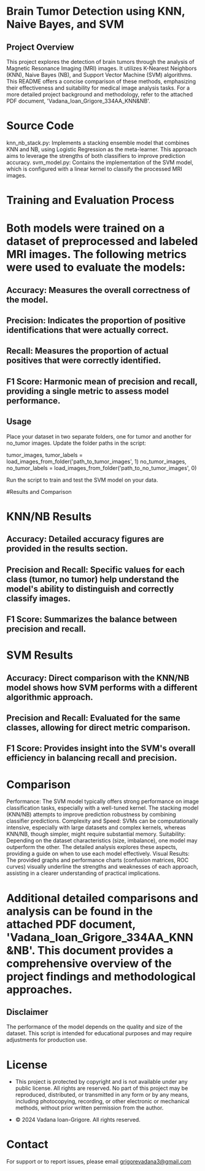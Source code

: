 # Brain Tumor Detection using KNN, Naive Bayes, and SVM

## Project Overview

This project explores the detection of brain tumors through the analysis of Magnetic Resonance Imaging (MRI) images. It utilizes K-Nearest Neighbors (KNN), Naive Bayes (NB), and Support Vector Machine (SVM) algorithms. This README offers a concise comparison of these methods, emphasizing their effectiveness and suitability for medical image analysis tasks. For a more detailed project background and methodology, refer to the attached PDF document, 'Vadana_Ioan_Grigore_334AA_KNN&NB'.

# Source Code
knn_nb_stack.py: Implements a stacking ensemble model that combines KNN and NB, using Logistic Regression as the meta-learner. This approach aims to leverage the strengths of both classifiers to improve prediction accuracy.
svm_model.py: Contains the implementation of the SVM model, which is configured with a linear kernel to classify the processed MRI images.

# Training and Evaluation Process
# Both models were trained on a dataset of preprocessed and labeled MRI images. The following metrics were used to evaluate the models:

## Accuracy: Measures the overall correctness of the model.
## Precision: Indicates the proportion of positive identifications that were actually correct.
## Recall: Measures the proportion of actual positives that were correctly identified.
## F1 Score: Harmonic mean of precision and recall, providing a single metric to assess model performance.

## Usage

Place your dataset in two separate folders, one for tumor and another for no_tumor images.
Update the folder paths in the script:

tumor_images, tumor_labels = load_images_from_folder('path_to_tumor_images', 1)
no_tumor_images, no_tumor_labels = load_images_from_folder('path_to_no_tumor_images', 0)

Run the script to train and test the SVM model on your data.

#Results and Comparison

# KNN/NB Results
## Accuracy: Detailed accuracy figures are provided in the results section.
## Precision and Recall: Specific values for each class (tumor, no tumor) help understand the model's ability to distinguish and correctly classify images.
## F1 Score: Summarizes the balance between precision and recall.

# SVM Results
## Accuracy: Direct comparison with the KNN/NB model shows how SVM performs with a different algorithmic approach.
## Precision and Recall: Evaluated for the same classes, allowing for direct metric comparison.
## F1 Score: Provides insight into the SVM's overall efficiency in balancing recall and precision.

# Comparison
Performance: The SVM model typically offers strong performance on image classification tasks, especially with a well-tuned kernel. The stacking model (KNN/NB) attempts to improve prediction robustness by combining classifier predictions.
Complexity and Speed: SVMs can be computationally intensive, especially with large datasets and complex kernels, whereas KNN/NB, though simpler, might require substantial memory.
Suitability: Depending on the dataset characteristics (size, imbalance), one model may outperform the other. The detailed analysis explores these aspects, providing a guide on when to use each model effectively.
Visual Results: The provided graphs and performance charts (confusion matrices, ROC curves) visually underline the strengths and weaknesses of each approach, assisting in a clearer understanding of practical implications.

# Additional detailed comparisons and analysis can be found in the attached PDF document, 'Vadana_Ioan_Grigore_334AA_KNN&NB'. This document provides a comprehensive overview of the project findings and methodological approaches.

## Disclaimer
The performance of the model depends on the quality and size of the dataset. This script is intended for educational purposes and may require adjustments for production use.

# License

- This project is protected by copyright and is not available under any public license. All rights are reserved. No part of this project may be reproduced, distributed, or transmitted in any form or by any means, including photocopying, recording, or other electronic or mechanical methods, without prior written permission from the author.

- © 2024 Vadana Ioan-Grigore. All rights reserved.

# Contact
For support or to report issues, please email grigorevadana3@gmail.com
